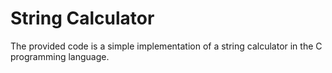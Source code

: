 # String Calculator

The provided code is a simple implementation of a string calculator in the C programming language.
